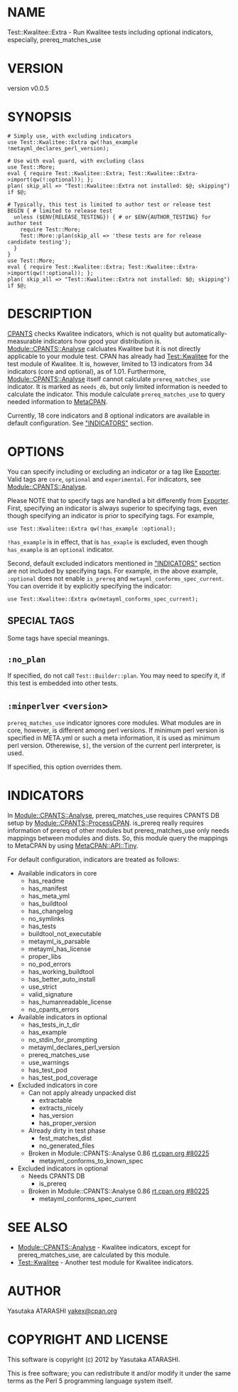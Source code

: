 # NAME

Test::Kwalitee::Extra - Run Kwalitee tests including optional indicators, especially, prereq\_matches\_use

# VERSION

version v0.0.5

# SYNOPSIS

    # Simply use, with excluding indicators
    use Test::Kwalitee::Extra qw(!has_example !metayml_declares_perl_version);

    # Use with eval guard, with excluding class
    use Test::More;
    eval { require Test::Kwalitee::Extra; Test::Kwalitee::Extra->import(qw(!:optional)); };
    plan( skip_all => "Test::Kwalitee::Extra not installed: $@; skipping") if $@;

    # Typically, this test is limited to author test or release test
    BEGIN { # limited to release test
      unless ($ENV{RELEASE_TESTING}) { # or $ENV{AUTHOR_TESTING} for author test
        require Test::More;
        Test::More::plan(skip_all => 'these tests are for release candidate testing');
      }
    }
    use Test::More;
    eval { require Test::Kwalitee::Extra; Test::Kwalitee::Extra->import(qw(!:optional)); };
    plan( skip_all => "Test::Kwalitee::Extra not installed: $@; skipping") if $@;

# DESCRIPTION

[CPANTS](http://cpants.charsbar.org/) checks Kwalitee indicators, which is not quality 
but automatically-measurable indicators how good your distribution is.
[Module::CPANTS::Analyse](http://search.cpan.org/perldoc?Module::CPANTS::Analyse) calcluates Kwalitee but it is not directly applicable to your module test.
CPAN has already had [Test::Kwalitee](http://search.cpan.org/perldoc?Test::Kwalitee) for the test module of Kwalitee.
It is, however, limited to 13 indicators from 34 indicators (core and optional), as of 1.01.
Furthermore, [Module::CPANTS::Analyse](http://search.cpan.org/perldoc?Module::CPANTS::Analyse) itself cannot calculate `prereq_matches_use` indicator.
It is marked as `needs_db`, but only limited information is needed to calculate the indicator.
This module calculate `prereq_matches_use` to query needed information to [MetaCPAN](https://metacpan.org/).

Currently, 18 core indicators and 8 optional indicators are available in default configuration. See ["INDICATORS"](#INDICATORS) section.

# OPTIONS

You can specify including or excluding an indicator or a tag like [Exporter](http://search.cpan.org/perldoc?Exporter).
Valid tags are `core`, `optional` and `experimental`. For indicators, see [Module::CPANTS::Analyse](http://search.cpan.org/perldoc?Module::CPANTS::Analyse).

Please NOTE that to specify tags are handled a bit differently from [Exporter](http://search.cpan.org/perldoc?Exporter).
First, specifying an indicator is always superior to specifying tags, 
even though specifying an indicator is prior to specifying tags.
For example, 

    use Test::Kwalitee::Extra qw(!has_example :optional);

`!has_example` is in effect, that is `has_exaple` is excluded, even though `has_example` is an `optional` indicator.

Second, default excluded indicators mentioned in ["INDICATORS"](#INDICATORS) section are not included by specifying tags.
For example, in the above example, `:optional` does not enable `is_prereq` and `metayml_conforms_spec_current`.
You can override it by explicitly specifying the indicator:

    use Test::Kwalitee::Extra qw(metayml_conforms_spec_current);

## SPECIAL TAGS

Some tags have special meanings.

## `:no_plan`

If specified, do not call `Test::Builder::plan`.
You may need to specify it, if this test is embedded into other tests.

## `:minperlver` <`version`\>

`prereq_matches_use` indicator ignores core modules.
What modules are in core, however, is different among perl versions.
If minimum perl version is specified in META.yml or such a meta information, it is used as minimum perl version.
Otherewise, `$]`, the version of the current perl interpreter, is used.

If specified, this option overrides them.

# INDICATORS

In [Module::CPANTS::Analyse](http://search.cpan.org/perldoc?Module::CPANTS::Analyse), prereq\_matches\_use requires CPANTS DB setup by [Module::CPANTS::ProcessCPAN](http://search.cpan.org/perldoc?Module::CPANTS::ProcessCPAN).
is\_prereq really requires information of prereq of other modules but prereq\_matches\_use only needs mappings between modules and dists.
So, this module query the mappings to MetaCPAN by using [MetaCPAN::API::Tiny](http://search.cpan.org/perldoc?MetaCPAN::API::Tiny).

For default configuration, indicators are treated as follows:

- Available indicators in core
    - has\_readme
    - has\_manifest
    - has\_meta\_yml
    - has\_buildtool
    - has\_changelog
    - no\_symlinks
    - has\_tests
    - buildtool\_not\_executable
    - metayml\_is\_parsable
    - metayml\_has\_license
    - proper\_libs
    - no\_pod\_errors
    - has\_working\_buildtool
    - has\_better\_auto\_install
    - use\_strict
    - valid\_signature
    - has\_humanreadable\_license
    - no\_cpants\_errors
- Available indicators in optional
    - has\_tests\_in\_t\_dir
    - has\_example
    - no\_stdin\_for\_prompting
    - metayml\_declares\_perl\_version
    - prereq\_matches\_use
    - use\_warnings
    - has\_test\_pod
    - has\_test\_pod\_coverage
- Excluded indicators in core
    - Can not apply already unpacked dist
        - extractable
        - extracts\_nicely
        - has\_version
        - has\_proper\_version
    - Already dirty in test phase
        - fest\_matches\_dist
        - no\_generated\_files
    - Broken in Module::CPANTS::Analyse 0.86 [rt.cpan.org \#80225](https://rt.cpan.org/Public/Bug/Display.html?id=80225)
        - metayml\_conforms\_to\_known\_spec
- Excluded indicators in optional
    - Needs CPANTS DB
        - is\_prereq
    - Broken in Module::CPANTS::Analyse 0.86 [rt.cpan.org \#80225](https://rt.cpan.org/Public/Bug/Display.html?id=80225)
        - metayml\_conforms\_spec\_current

# SEE ALSO

- [Module::CPANTS::Analyse](http://search.cpan.org/perldoc?Module::CPANTS::Analyse) - Kwalitee indicators, except for prereq\_matches\_use, are calculated by this module.
- [Test::Kwalitee](http://search.cpan.org/perldoc?Test::Kwalitee) - Another test module for Kwalitee indicators.

# AUTHOR

Yasutaka ATARASHI <yakex@cpan.org>

# COPYRIGHT AND LICENSE

This software is copyright (c) 2012 by Yasutaka ATARASHI.

This is free software; you can redistribute it and/or modify it under
the same terms as the Perl 5 programming language system itself.
